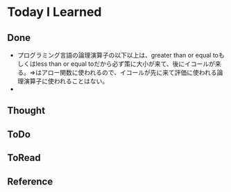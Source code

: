 # Today I Learned

## Done
- プログラミング言語の論理演算子の以下以上は、greater than or equal toもしくはless than or equal toだから必ず策に大小が来て、後にイコールが来る。=>はアロー関数に使われるので、イコールが先に来て評価に使われる論理演算子に使われることはない。
- 

## Thought

## ToDo

## ToRead

## Reference
